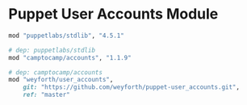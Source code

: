 # Puppet User Accounts Module

```ruby
mod "puppetlabs/stdlib", "4.5.1"

# dep: puppetlabs/stdlib
mod "camptocamp/accounts", "1.1.9"

# dep: camptocamp/accounts
mod "weyforth/user_accounts",
	git: "https://github.com/weyforth/puppet-user_accounts.git",
	ref: "master"
```
